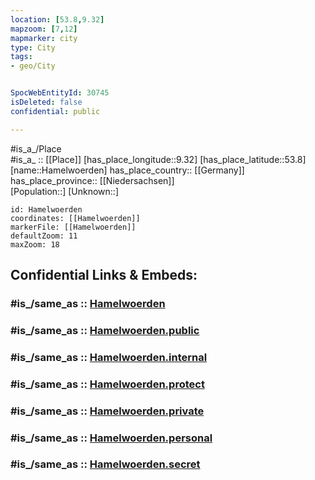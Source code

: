 ```yaml
---
location: [53.8,9.32] 
mapzoom: [7,12] 
mapmarker: city 
type: City
tags:
- geo/City


SpocWebEntityId: 30745
isDeleted: false
confidential: public

---
```

#is_a_/Place  
#is_a_ :: [[Place]] 
[has_place_longitude::9.32] 
[has_place_latitude::53.8] 
[name::Hamelwoerden] 
has_place_country:: [[Germany]]  
has_place_province:: [[Niedersachsen]]  
[Population::] 
[Unknown::] 


```leaflet
id: Hamelwoerden
coordinates: [[Hamelwoerden]] 
markerFile: [[Hamelwoerden]] 
defaultZoom: 11 
maxZoom: 18
```


## Confidential Links & Embeds: 

### #is_/same_as :: [Hamelwoerden](/_Standards/Earth/Continent/Europe/Europe~Central/Germany/Germany~West/Niedersachsen/counties~Niedersachsen/Stade/cities~Stade/Nordkehdingen/boroughs~Nordkehdingen/Hamelwoerden.md) 

### #is_/same_as :: [Hamelwoerden.public](/_public/Earth/Continent/Europe/Europe~Central/Germany/Germany~West/Niedersachsen/counties~Niedersachsen/Stade/cities~Stade/Nordkehdingen/boroughs~Nordkehdingen/Hamelwoerden.public.md) 

### #is_/same_as :: [Hamelwoerden.internal](/_internal/Earth/Continent/Europe/Europe~Central/Germany/Germany~West/Niedersachsen/counties~Niedersachsen/Stade/cities~Stade/Nordkehdingen/boroughs~Nordkehdingen/Hamelwoerden.internal.md) 

### #is_/same_as :: [Hamelwoerden.protect](/_protect/Earth/Continent/Europe/Europe~Central/Germany/Germany~West/Niedersachsen/counties~Niedersachsen/Stade/cities~Stade/Nordkehdingen/boroughs~Nordkehdingen/Hamelwoerden.protect.md) 

### #is_/same_as :: [Hamelwoerden.private](/_private/Earth/Continent/Europe/Europe~Central/Germany/Germany~West/Niedersachsen/counties~Niedersachsen/Stade/cities~Stade/Nordkehdingen/boroughs~Nordkehdingen/Hamelwoerden.private.md) 

### #is_/same_as :: [Hamelwoerden.personal](/_personal/Earth/Continent/Europe/Europe~Central/Germany/Germany~West/Niedersachsen/counties~Niedersachsen/Stade/cities~Stade/Nordkehdingen/boroughs~Nordkehdingen/Hamelwoerden.personal.md) 

### #is_/same_as :: [Hamelwoerden.secret](/_secret/Earth/Continent/Europe/Europe~Central/Germany/Germany~West/Niedersachsen/counties~Niedersachsen/Stade/cities~Stade/Nordkehdingen/boroughs~Nordkehdingen/Hamelwoerden.secret.md)

